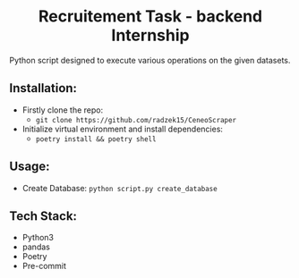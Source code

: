 <div align="center">
  <a href="https://github.com/radzek15/Recruitement-task"></a>
  <h1 align="center">Recruitement Task - backend Internship</h1>
  <p align="justify">Python script designed to execute various operations on the given datasets.</p></div>

## Installation:
<div align="justify">

   * Firstly clone the repo:
     * `git clone https://github.com/radzek15/CeneoScraper`
   * Initialize virtual environment and install dependencies:
     * `poetry install && poetry shell`

## Usage:
   * Create Database: `python script.py create_database`

## Tech Stack:
   * Python3
   * pandas
   * Poetry
   * Pre-commit

</div>
